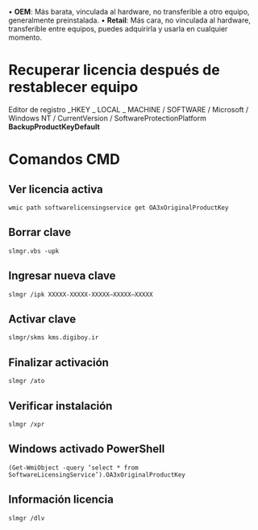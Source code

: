 • **OEM**: Más barata, vinculada al hardware, no transferible a otro equipo, generalmente preinstalada.
• **Retail**: Más cara, no vinculada al hardware, transferible entre equipos, puedes adquirirla y usarla en cualquier momento.
# Recuperar licencia después de restablecer equipo
Editor de registro
_HKEY _ LOCAL _ MACHINE / SOFTWARE / Microsoft / Windows NT / CurrentVersion / SoftwareProtectionPlatform
**BackupProductKeyDefault**

# Comandos CMD
## **Ver licencia activa**
```
wmic path softwarelicensingservice get OA3xOriginalProductKey
```

## **Borrar clave**
```
slmgr.vbs -upk
```

## **Ingresar nueva clave**
```
slmgr /ipk XXXXX-XXXXX-XXXXX–XXXXX–XXXXX
```

## **Activar clave**
```
slmgr/skms kms.digiboy.ir
```

## **Finalizar activación**
```
slmgr /ato
```

## **Verificar instalación**
```
slmgr /xpr
```

## **Windows activado PowerShell**
```
(Get-WmiObject -query ‘select * from SoftwareLicensingService’).OA3xOriginalProductKey
```

## **Información licencia**
```
slmgr /dlv
```